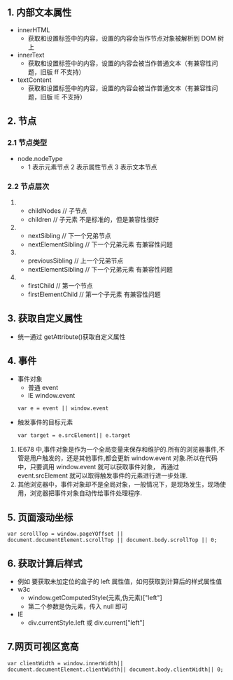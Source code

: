 ## 1. 内部文本属性

- innerHTML
  - 获取和设置标签中的内容，设置的内容会当作节点对象被解析到 DOM 树上
- innerText
  - 获取和设置标签中的内容，设置的内容会被当作普通文本（有兼容性问题，旧版 ff 不支持）
- textContent
  - 获取和设置标签中的内容，设置的内容会被当作普通文本（有兼容性问题，旧版 IE 不支持）

## 2. 节点

### 2.1 节点类型

- node.nodeType
  - 1 表示元素节点 2 表示属性节点 3 表示文本节点

### 2.2 节点层次

1. - childNodes // 子节点
   - children // 子元素 不是标准的，但是兼容性很好
2. - nextSibling // 下一个兄弟节点
   - nextElementSibling // 下一个兄弟元素 有兼容性问题
3. - previousSibling // 上一个兄弟节点
   - nextElementSibling // 下一个兄弟元素 有兼容性问题
4. - firstChild // 第一个节点
   - firstElementChild // 第一个子元素 有兼容性问题

## 3. 获取自定义属性

- 统一通过 getAttribute()获取自定义属性

## 4. 事件

- 事件对象
  - 普通 event
  - IE window.event
  ```
  var e = event || window.event
  ```
- 触发事件的目标元素
  ```
  var target = e.srcElement|| e.target
  ```

1. IE678 中,事件对象是作为一个全局变量来保存和维护的.所有的浏览器事件,不管是用户触发的，还是其他事件,都会更新 window.event 对象.所以在代码中，只要调用 window.event 就可以获取事件对象， 再通过 event.srcElement 就可以取得触发事件的元素进行进一步处理.
2. 其他浏览器中，事件对象却不是全局对象，一般情况下，是现场发生，现场使用，浏览器把事件对象自动传给事件处理程序.

## 5. 页面滚动坐标

```
var scrollTop = window.pageYOffset || document.documentElement.scrollTop || document.body.scrollTop || 0;
```

## 6. 获取计算后样式

- 例如 要获取未加定位的盒子的 left 属性值，如何获取到计算后的样式属性值
- w3c
  - window.getComputedStyle(元素,伪元素)["left"]
  - 第二个参数是伪元素，传入 null 即可
- IE
  - div.currentStyle.left 或 div.current["left"]

## 7.网页可视区宽高

```
var clientWidth = window.innerWidth|| document.documentElement.clientWidth|| document.body.clientWidth|| 0;
```
